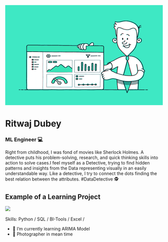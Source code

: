 <img src="https://github.com/Ritwaj-1/Ritwaj-1/blob/main/Analytics.gif" width="550" height="320" />

#  Ritwaj Dubey
### ML Engineer 💻

Right from childhood, I was fond of movies like Sherlock Holmes. A detective puts his problem-solving, research, and quick thinking skills into action to solve cases.I feel myself as a Detective, trying to find hidden patterns and insights from the Data representing visually in an easily understandable way. Like a detective, I try to connect the dots finding the best relation between the attributes. #DataDetective 🕵️

## Example of a Learning Project
<img src="https://github.com/Ritwaj-1/Ritwaj-1/blob/main/IPL%20Data%20Analysis.gif" width="256" />

Skills: Python / SQL / BI-Tools / Excel / 

- 🌱 I’m currently learning ARIMA Model
- 📸 Photographer in mean time
